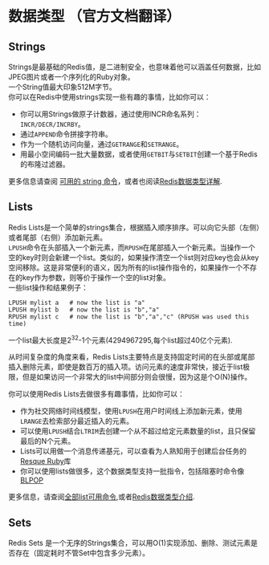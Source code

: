 # 数据类型 （官方文档翻译）
## Strings 
Strings是最基础的Redis值，是二进制安全，也意味着他可以涵盖任何数据，比如JPEG图片或者一个序列化的Ruby对象。  
一个String值最大印象512M字节。  
你可以在Redis中使用strings实现一些有趣的事情，比如你可以：
+ 你可以用Strings做原子计数器，通过使用INCR命名系列：`INCR/DECR/INCRBY`。
+ 通过`APPEND`命令拼接字符串。
+ 作为一个随机访问向量，通过`GETRANGE`和`SETRANGE`。
+ 用最小空间编码一批大量数据，或者使用`GETBIT`与`SETBIT`创建一个基于Redis的布隆过滤器。

更多信息请查阅 [可用的 string 命令](https://redis.io/commands/#string)，或者也阅读[Redis数据类型详解](https://redis.io/topics/data-types-intro).

## Lists
Redis Lists是一个简单的strings集合，根据插入顺序排序。可以向它头部（左侧）或者尾部（右侧）添加新元素。  
`LPUSH`命令在头部插入一个新元素，而`RPUSH`在尾部插入一个新元素。当操作一个空的key时则会新建一个list。类似的，如果操作清空一个list则对应key也会从key空间移除。这是非常便利的语义，因为所有的list操作指令的，如果操作一个不存在的key作为参数，则等价于操作一个空的list对象。  
一些list操作和结果例子：
```shell
LPUSH mylist a   # now the list is "a"
LPUSH mylist b   # now the list is "b","a"
RPUSH mylist c   # now the list is "b","a","c" (RPUSH was used this time)
```
一个list最大长度是2<sup>32</sup>-1个元素(4294967295,每个list超过40亿个元素).

从时间复杂度的角度来看，Redis Lists主要特点是支持固定时间的在头部或尾部插入删除元素，即使是数百万的插入项。访问元素的速度非常快，接近于list极限，但是如果访问一个非常大的list中间部分则会很慢，因为这是个O(N)操作。

你可以使用Redis Lists去做很多有趣事情，比如你可以：  
+ 作为社交网络时间线模型，使用`LPUSH`在用户时间线上添加新元素，使用`LRANGE`去检索部分最近插入的元素。
+ 可以使用`LPUSH`结合`LTRIM`去创建一个从不超过给定元素数量的list，且只保留最后的N个元素。
+ Lists可以用做一个消息传递基元，可以查看为人熟知用于创建后台任务的[Resque Ruby](https://github.com/resque/resque)库
+ 你可以使用lists做很多，这个数据类型支持一批指令，包括阻塞时命令像[BLPOP](https://redis.io/commands/blpop)

更多信息，请查阅[全部list可用命令](https://redis.io/commands#list),或者[Redis数据类型介绍](https://redis.io/topics/data-types-intro).

## Sets
Redis Sets 是一个无序的Strings集合，可以用O(1)实现添加、删除、测试元素是否存在（固定耗时不管Set中包含多少元素）。